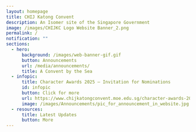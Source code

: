 ```yaml
---
layout: homepage
title: CHIJ Katong Convent
description: An Isomer site of the Singapore Government
image: /images/CHIJKC Logo Website Banner_2.png
permalink: /
notification: ""
sections:
  - hero:
      background: /images/web-banner-gif.gif
      button: Announcements
      url: /media/announcements/
      title: A Convent by the Sea
  - infopic:
      title: Character Awards 2025 – Invitation for Nominations
      id: infopic
      button: Click for more
      url: https://www.chijkatongconvent.moe.edu.sg/character-awards-2025-invitation-for-nominations/
      image: /images/Announcements/pic_for_announcement_in_website.jpg
  - resources:
      title: Latest Updates
      button: More
---
```

